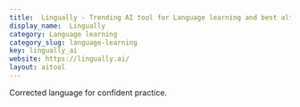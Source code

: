 ```yaml
---
title:  Lingually - Trending AI tool for Language learning and best alternatives
display_name:  Lingually
category: Language learning
category_slug: language-learning
key: lingually_ai
website: https://lingually.ai/
layout: aitool
---
```


Corrected language for confident practice.
